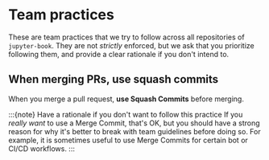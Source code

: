 # Team practices

These are team practices that we try to follow across all repositories of `jupyter-book`.
They are not _strictly_ enforced, but we ask that you prioritize following them, and provide a clear rationale if you don't intend to.

## When merging PRs, use squash commits

When you merge a pull request, **use Squash Commits** before merging.

:::{note} Have a rationale if you don't want to follow this practice
If you _really want_ to use a Merge Commit, that's OK, but you should have a strong reason for why it's better to break with team guidelines before doing so.
For example, it is sometimes useful to use Merge Commits for certain bot or CI/CD workflows.
:::
